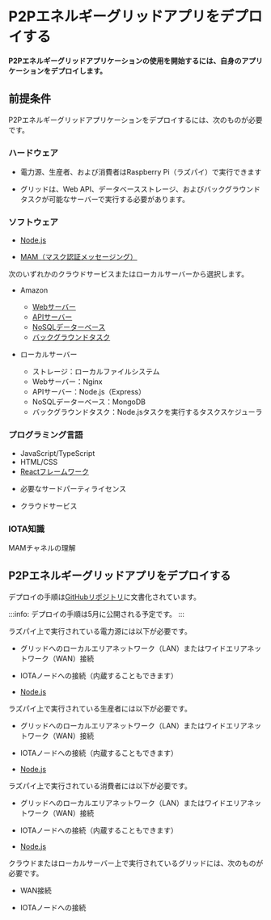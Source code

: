 # P2Pエネルギーグリッドアプリをデプロイする
<!-- # Deploy the P2P energy grid app -->

**P2Pエネルギーグリッドアプリケーションの使用を開始するには、自身のアプリケーションをデプロイします。**
<!-- **To start using the P2P energy grid app, deploy your own application.** -->

## 前提条件
<!-- ## Prerequisites -->

P2Pエネルギーグリッドアプリケーションをデプロイするには、次のものが必要です。
<!-- To deploy the P2P energy grid app, you must have the following: -->

### ハードウェア
<!-- ### Hardware -->

* 電力源、生産者、および消費者はRaspberry Pi（ラズパイ）で実行できます
<!-- * The sources, producers, and consumers can run on Raspberry Pis (RPi) -->
* グリッドは、Web API、データベースストレージ、およびバックグラウンドタスクが可能なサーバーで実行する必要があります。
<!-- * The grid must be run on a server that's capable of web APIs, database storage and background tasks -->

### ソフトウェア
<!-- ### Software -->

* [Node.js](https://nodejs.org/)

* [MAM（マスク認証メッセージング）](https://github.com/iotaledger/mam.client.js)
<!-- * [MAM (masked authenticated messaging)](https://github.com/iotaledger/mam.client.js) -->

次のいずれかのクラウドサービスまたはローカルサーバーから選択します。
<!-- Choose from one of the following cloud services or a local server: -->

* Amazon
    * [Webサーバー](https://aws.amazon.com/s3/)
    <!-- * [Web server](https://aws.amazon.com/s3/) -->
    * [APIサーバー](https://aws.amazon.com/api-gateway/)
    <!-- * [API server](https://aws.amazon.com/api-gateway/) -->
    * [NoSQLデーターベース](https://aws.amazon.com/dynamodb/)
    <!-- * [NoSQL database](https://aws.amazon.com/dynamodb/) -->
    * [バックグラウンドタスク](https://aws.amazon.com/lambda/)
    <!-- * [Background tasks](https://aws.amazon.com/lambda/) -->

* ローカルサーバー
  <!-- * Local server -->
    * ストレージ：ローカルファイルシステム
    <!-- * Storage: local file system -->
    * Webサーバー：Nginx
    <!-- * Web server: Nginx -->
    * APIサーバー：Node.js（Express）
    <!-- * API server: Node.js with Express -->
    * NoSQLデーターベース：MongoDB
    <!-- * NoSQL database: MongoDB -->
    * バックグラウンドタスク：Node.jsタスクを実行するタスクスケジューラ
    <!-- * Background tasks: Task scheduler running Node.js tasks -->

### プログラミング言語
<!-- ### Programming knowledge -->

* JavaScript/TypeScript
* HTML/CSS
* [Reactフレームワーク](https://github.com/facebook/create-react-app)
<!-- * [React framework](https://github.com/facebook/create-react-app) -->
* 必要なサードパーティライセンス
<!-- * Required third-party licenses -->
* クラウドサービス
<!-- * Cloud services -->

### IOTA知識
<!-- ### IOTA knowledge -->

MAMチャネルの理解
<!-- An understanding of MAM channels. -->

## P2Pエネルギーグリッドアプリをデプロイする
<!-- ## Deploy the P2P energy grid app -->

デプロイの手順は[GitHubリポジトリ](https://github.com/iotaledger/poc-p2p-energy)に文書化されています。
<!-- The deployment instructions are documented in the [GitHub repository](https://github.com/iotaledger/poc-p2p-energy). -->

:::info:
デプロイの手順は5月に公開される予定です。
:::
<!-- :::info: -->
<!-- The deployment instructions will be available in May. -->
<!-- ::: -->

ラズパイ上で実行されている電力源には以下が必要です。
<!-- Sources running on RPi need the following: -->
* グリッドへのローカルエリアネットワーク（LAN）またはワイドエリアネットワーク（WAN）接続
<!-- * Local area network (LAN) or wide area network (WAN) connection to the grid -->
* IOTAノードへの接続（内蔵することもできます）
<!-- * Connection to an IOTA node (can be internal) -->
* [Node.js](https://github.com/audstanley/NodeJs-Raspberry-Pi)

ラズパイ上で実行されている生産者には以下が必要です。
<!-- Producers running on RPi need the following: -->
* グリッドへのローカルエリアネットワーク（LAN）またはワイドエリアネットワーク（WAN）接続
<!-- * Local area network (LAN) or wide area network (WAN) connection to the grid -->
* IOTAノードへの接続（内蔵することもできます）
<!-- * Connection to an IOTA node (can be internal) -->
* [Node.js](https://github.com/audstanley/NodeJs-Raspberry-Pi)

ラズパイ上で実行されている消費者には以下が必要です。
<!-- Consumers running on RPi need the following: -->
* グリッドへのローカルエリアネットワーク（LAN）またはワイドエリアネットワーク（WAN）接続
<!-- * Local area network (LAN) or wide area network (WAN) connection to the grid -->
* IOTAノードへの接続（内蔵することもできます）
<!-- * Connection to an IOTA node (can be internal) -->
* [Node.js](https://github.com/audstanley/NodeJs-Raspberry-Pi)

クラウドまたはローカルサーバー上で実行されているグリッドには、次のものが必要です。
<!-- Grids running in the cloud or on a local server need the following: -->
* WAN接続
<!-- * WAN connection -->
* IOTAノードへの接続
<!-- * Connection to an IOTA node -->
